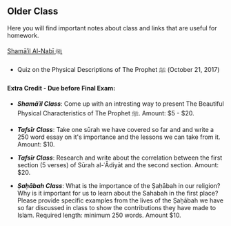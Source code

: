 ## Older Class

Here you will find important notes about class and links that are useful for homework. 

<a href="https://docs.google.com/document/d/1-EzRI5yUmuXGpIVbbbkTTZytgLP2azMivvRSYm4lZsk/edit?usp=sharing" target="_blank">Shamāʾil Al-Nabī ﷺ</a>

* Quiz on the Physical Descriptions of The Prophet ﷺ (October 21, 2017)


#### Extra Credit - Due before Final Exam:
* **_Shamāʾil Class_**: Come up with an intresting way to present The Beautiful Physical Characteristics of The Prophet ﷺ. Amount: $5 - $20.

* **_Tafsīr Class_**: Take one sūrah we have covered so far and and write a 250 word essay on it's importance and the lessons we can take from it.  Amount: $10.

* **_Tafsīr Class_**: Research and write about the correlation between the first section (5 verses) of Sūrah al-ʿĀdiyāt and the second section.  Amount: $20.
  
 * **_Ṣaḥābah Class_**: What is the importance of the Ṣaḥābah in our religion? Why is it important for us to learn about the Sahabah in the first place? Please provide specific examples from the lives of the Ṣaḥābah we have so far discussed in class to show the contributions they have made to Islam. Required length: minimum 250 words. Amount $10.
  

